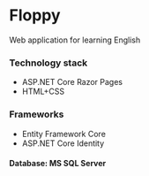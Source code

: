 # Floppy
Web application for learning English
<h3>Technology stack</h3>
<ul>
  <li>ASP.NET Core Razor Pages</li>
  <li>HTML+CSS</li>
</ul>
<h3>Frameworks</h3>
<ul>
  <li>Entity Framework Core</li>
  <li>ASP.NET Core Identity</li>
</ul>
<h4>Database: MS SQL Server</h4>
